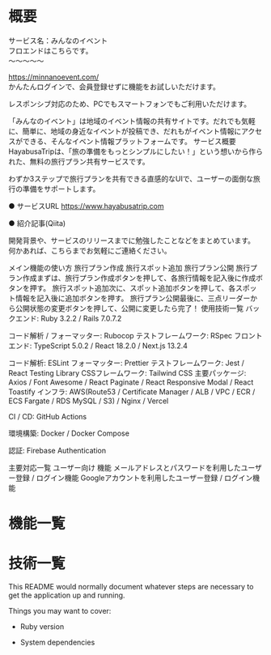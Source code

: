 # 概要
サービス名：みんなのイベント  
フロエンドはこちらです。  
〜〜〜〜〜

https://minnanoevent.com/  
かんたんログインで、会員登録せずに機能をお試しいただけます。  

レスポンシブ対応のため、PCでもスマートフォンでもご利用いただけます。


「みんなのイベント」は地域のイベント情報の共有サイトです。だれでも気軽に、簡単に、地域の身近なイベントが投稿でき、だれもがイベント情報にアクセスができる、そんなイベント情報プラットフォームです。
サービス概要
HayabusaTripは、「旅の準備をもっとシンプルにしたい！」という想いから作られた、無料の旅行プラン共有サービスです。

わずか3ステップで旅行プランを共有できる直感的なUIで、ユーザーの面倒な旅行の準備をサポートします。

● サービスURL
https://www.hayabusatrip.com



● 紹介記事(Qiita)


開発背景や、サービスのリリースまでに勉強したことなどをまとめています。
何かあれば、こちらまでお気軽にご連絡ください。

メイン機能の使い方
旅行プラン作成	旅行スポット追加	旅行プラン公開
旅行プラン作成まずは、旅行プラン作成ボタンを押して、各旅行情報を記入後に作成ボタンを押す。	旅行スポット追加次に、スポット追加ボタンを押して、各スポット情報を記入後に追加ボタンを押す。	旅行プラン公開最後に、三点リーダーから公開状態の変更ボタンを押して、公開に変更したら完了！
使用技術一覧
バックエンド: Ruby 3.2.2 / Rails 7.0.7.2

コード解析 / フォーマッター: Rubocop
テストフレームワーク: RSpec
フロントエンド: TypeScript 5.0.2 / React 18.2.0 / Next.js 13.2.4

コード解析: ESLint
フォーマッター: Prettier
テストフレームワーク: Jest / React Testing Library
CSSフレームワーク: Tailwind CSS
主要パッケージ: Axios / Font Awesome / React Paginate / React Responsive Modal / React Toastify
インフラ: AWS(Route53 / Certificate Manager / ALB / VPC / ECR / ECS Fargate / RDS MySQL / S3) / Nginx / Vercel

CI / CD: GitHub Actions

環境構築: Docker / Docker Compose

認証: Firebase Authentication

主要対応一覧
ユーザー向け
機能
メールアドレスとパスワードを利用したユーザー登録 / ログイン機能
Googleアカウントを利用したユーザー登録 / ログイン機能

# 機能一覧


# 技術一覧


This README would normally document whatever steps are necessary to get the
application up and running.

Things you may want to cover:

* Ruby version

* System dependencies


